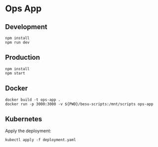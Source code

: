 # Ops App

## Development

```
npm install
npm run dev
```

## Production

```
npm install
npm start
```

## Docker

```
docker build -t ops-app .
docker run -p 3000:3000 -v ${PWD}/besu-scripts:/mnt/scripts ops-app
```

## Kubernetes

Apply the deployment:

```
kubectl apply -f deployment.yaml
``` 